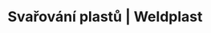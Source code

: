 ---
Filename: "deskove-materialy?pg=2"
Link: "file:/Users/vinayakpatel/Downloads/www.weldplast.cz/produkty/svarovani-plastu/deskove-materialy%3Fpg=2"
product_name: "null"
product_id: "null"
title: "Svařování plastů | Weldplast"
product_desc: ""
product_specs: ""
product_downloads: ""
href: ""
p_desc_2: ""
accessories: ""
similar_products: ""
---